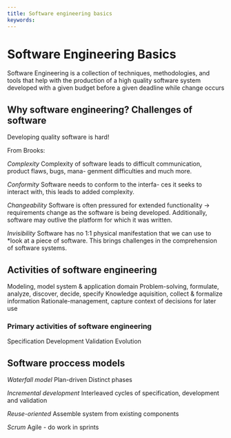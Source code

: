 ```yaml
---
title: Software engineering basics
keywords: 
---
```


# Software Engineering Basics

Software Engineering is a collection of techniques,
methodologies, and tools that help with the production of
a high quality software system developed with a given
budget before a given deadline while change occurs

## Why software engineering? Challenges of software

Developing quality software is hard!

From Brooks: 

_Complexity_ 
  Complexity of software leads to difficult
  communication, product flaws, bugs, mana-
  genment difficulties and much more.

_Conformity_
  Software needs to conform to the interfa-
  ces it seeks to interact with, this leads
  to added complexity.

_Changeability_
  Software is often pressured for extended 
  functionality -> requirements change as 
  the software is being developed.
  Additionally, software may outlive the 
  platform for which it was written.

_Invisibility_
  Software has no 1:1 physical manifestation that we can use to *look at a piece of software. This brings challenges in the comprehension of software systems.

## Activities of software engineering

Modeling, model system & application domain
Problem-solving, formulate, analyze, discover, decide, specify
Knowledge aquisition, collect & formalize information
Rationale-management, capture context of decisions for later use

### Primary activities of software engineering
Specification
Development
Validation
Evolution

## Software proccess models

_Waterfall model_
  Plan-driven
  Distinct phases

_Incremental development_
  Interleaved cycles of specification, development and validation

_Reuse-oriented_
  Assemble system from existing components

_Scrum_
  Agile - do work in sprints
